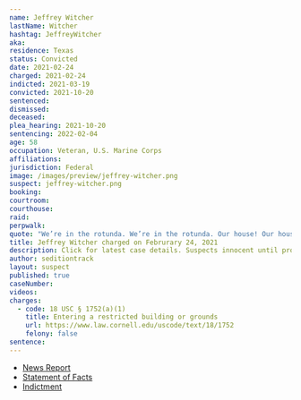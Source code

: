 ```yaml
---
name: Jeffrey Witcher
lastName: Witcher
hashtag: JeffreyWitcher
aka:
residence: Texas
status: Convicted
date: 2021-02-24
charged: 2021-02-24
indicted: 2021-03-19
convicted: 2021-10-20
sentenced:
dismissed:
deceased:
plea_hearing: 2021-10-20
sentencing: 2022-02-04
age: 58
occupation: Veteran, U.S. Marine Corps
affiliations:
jurisdiction: Federal
image: /images/preview/jeffrey-witcher.png
suspect: jeffrey-witcher.png
booking:
courtroom:
courthouse:
raid:
perpwalk:
quote: "We’re in the rotunda. We’re in the rotunda. Our house! Our house!"
title: Jeffrey Witcher charged on Februrary 24, 2021
description: Click for latest case details. Suspects innocent until proven guilty.
author: seditiontrack
layout: suspect
published: true
caseNumber:
videos:
charges:
  - code: 18 USC § 1752(a)(1)
    title: Entering a restricted building or grounds
    url: https://www.law.cornell.edu/uscode/text/18/1752
    felony: false
sentence:
---
```


- [News Report](https://www.msn.com/en-us/news/us/capitol-rioters-posted-video-claiming-they-crashed-the-white-house/ar-BB1ezT8G)
- [Statement of Facts](https://www.justice.gov/usao-dc/case-multi-defendant/file/1378401/download)
- [Indictment](https://www.justice.gov/usao-dc/case-multi-defendant/file/1378236/download)
